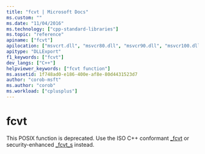 ```yaml
---
title: "fcvt | Microsoft Docs"
ms.custom: ""
ms.date: "11/04/2016"
ms.technology: ["cpp-standard-libraries"]
ms.topic: "reference"
apiname: ["fcvt"]
apilocation: ["msvcrt.dll", "msvcr80.dll", "msvcr90.dll", "msvcr100.dll", "msvcr100_clr0400.dll", "msvcr110.dll", "msvcr110_clr0400.dll", "msvcr120.dll", "msvcr120_clr0400.dll", "ucrtbase.dll"]
apitype: "DLLExport"
f1_keywords: ["fcvt"]
dev_langs: ["C++"]
helpviewer_keywords: ["fcvt function"]
ms.assetid: 1f748ad0-e186-400e-af8e-80d4431523d7
author: "corob-msft"
ms.author: "corob"
ms.workload: ["cplusplus"]
---
```

# fcvt

This POSIX function is deprecated. Use the ISO C++ conformant [_fcvt](fcvt.md) or security-enhanced [_fcvt_s](fcvt-s.md) instead.